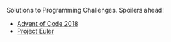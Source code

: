 Solutions to Programming Challenges. Spoilers ahead!

- [Advent of Code 2018](https://adventofcode.com/2018)
- [Project Euler](https://projecteuler.net)
